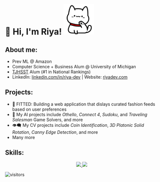 # 👋 Hi, I'm Riya! <img src="https://raw.githubusercontent.com/riya-dev/riya-dev/master/media/white_cat_hello.gif" width="100" height="100" frameBorder="0" class="giphy-embed" allowFullScreen></img>

## About me:
 - Prev ML @ Amazon
 - Computer Science + Business Alum @ University of Michigan
 - [TJHSST](https://www.usnews.com/education/best-high-schools/virginia/districts/fairfax-county-public-schools/thomas-jefferson-high-school-for-science-and-technology-20461) Alum (#1 in National Rankings)
 - LinkedIn: [linkedin.com/in/riya-dev](https://www.linkedin.com/in/riya-dev/) <!--[<img src="https://raw.githubusercontent.com/riya-dev/riya-dev/master/media/linkedin.png" height="20em" align="center" alt="Follow riya-dev on LinkedIn" title="Follow riya-dev on LinkedIn"/>](https://linkedin.com/in/riya-dev) -->| Website: [riyadev.com](https://www.riyadev.com/)
<!-- Shoot me an [email] (mailto:riyadev@umich.edu) [<img src="https://raw.githubusercontent.com/riya-dev/riya-dev/master/media/mail.png" height="20em" align="center" alt="Email riyadev@umich.edu" title="Email riyadev@umich.edu"/>](mailto:riyadev@umich.edu)-->
   
## Projects:
- 👠 FITTED: Building a web application that dislays curated fashion feeds based on user preferences <!--𝚠𝚒𝚝𝚑 *𝙽𝚎𝚡𝚝.𝚓𝚜*, *𝚃𝚊𝚒𝚕𝚠𝚒𝚗𝚍 𝙲𝚂𝚂*, *𝚂𝚞𝚙𝚊𝚋𝚊𝚜𝚎*, 𝚊𝚗𝚍 *𝙿𝚢𝚝𝚑𝚘𝚗*'𝚜 *𝙱𝚎𝚊𝚞𝚝𝚒𝚏𝚞𝚕 𝚂𝚘𝚞𝚙* 𝚕𝚒𝚋𝚛𝚊𝚛𝚢-->
- 🤖 My AI projects include *Othello*, *Connect 4*, *Sudoku*, and *Traveling Salesman* Game Solvers, and more
- 👁️‍🗨️ My CV projects include *Coin Identification*, *3D Platonic Solid Rotation*, *Canny Edge Detection*, and more
- Many more
  
## Skills:
<p align="center">
  <a href="#">
    <img src="https://skillicons.dev/icons?i=git,cpp,java,python,mysql,javascript,html,css,fortran&perline=9" />
    <img src="https://skillicons.dev/icons?i=next,react,tailwind" />
<!--     <img src="https://skillicons.dev/icons?i=supabase,vscode,androidstudio,eclipse" /> -->
  </a>
</p>

![visitors](https://vbr.wocr.tk/badge?page_id=riya-dev.riya-dev&color=C3B1E1)

<!--
Resources:
https://github.com/tandpfun/skill-icons#readme
https://github.com/abhisheknaiidu/awesome-github-profile-readme?tab=readme-ov-file
https://yaytext.com/monospace/
-->
